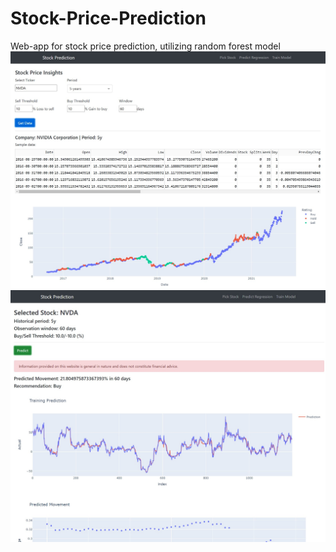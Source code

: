 # Stock-Price-Prediction
Web-app for stock price prediction, utilizing random forest model
![Homepage](docs/Homepage.jpg)
![Prediction_page](docs/Predpage.jpg)
